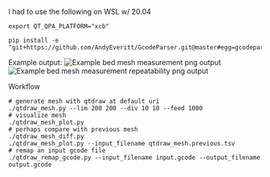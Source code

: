I had to use the following on WSL w/ 20.04
```
export QT_QPA_PLATFORM="xcb"
```

```
pip install -e "git+https://github.com/AndyEveritt/GcodeParser.git@master#egg=gcodeparser"
```

Example output:
![Example bed mesh measurement png output](https://github.com/beckdac/qtdraw/blob/main/main/qtdraw_mesh.png?raw=true)
![Example bed mesh measurement repeatability png output](https://github.com/beckdac/qtdraw/blob/main/main/qtdraw_mesh_diff.png?raw=true)

Workflow
```
# generate mesh with qtdraw at default uri
./qtdraw_mesh.py --lim 200 200 --div 10 10 --feed 1000
# visualize mesh
./qtdraw_mesh_plot.py
# perhaps compare with previous mesh
./qtdraw_mesh_diff.py
./qtdraw_mesh_plot.py --input_filename qtdraw_mesh.previous.tsv
# remap an input gcode file
./qtdraw_remap_gcode.py --input_filename input.gcode --output_filename output.gcode
```
